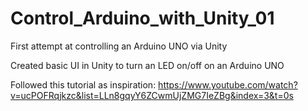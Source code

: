 # Control_Arduino_with_Unity_01

First attempt at controlling an Arduino UNO via Unity

Created basic UI in Unity to turn an LED on/off on an Arduino UNO

Followed this tutorial as inspiration: https://www.youtube.com/watch?v=ucPOFRqjkzc&list=LLn8gqyY6ZCwmUjZMG7IeZBg&index=3&t=0s
